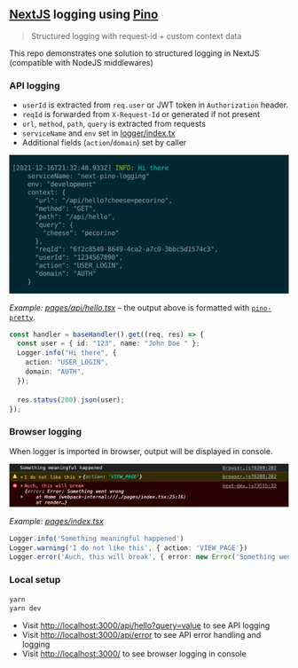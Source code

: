 

## [NextJS](https://nextjs.org/) logging using [Pino](https://github.com/pinojs/pino)

> Structured logging with request-id + custom context data

This repo demonstrates one solution to structured logging in NextJS (compatible with NodeJS middlewares)

### API logging

- `userId` is extracted from `req.user` or JWT token in `Authorization` header.
- `reqId` is forwarded from `X-Request-Id` or generated if not present
- `url`, `method`, `path`, `query` is extracted from requests
- `serviceName` and `env` set in [logger/index.tx](https://github.com/tomfa/nextjs-pino-logging/blob/master/logger/index.tsx)
- Additional fields (`action`/`domain`) set by caller

![API logging with pino-pretty](./docs/system-log.png)

_Example: [pages/api/hello.tsx](https://github.com/tomfa/nextjs-pino-logging/blob/master/pages/api/hello.tsx)_ – the output above is formatted with [`pino-pretty`](https://github.com/pinojs/pino-pretty).

```ts
const handler = baseHandler().get((req, res) => {
  const user = { id: "123", name: "John Doe " };
  Logger.info("Hi there", {
    action: "USER_LOGIN",
    domain: "AUTH",
  });

  res.status(200).json(user);
});
```


### Browser logging

When logger is imported in browser, output will be displayed in console. 

![Browser logging](./docs/browser-log.png)

_Example: [pages/index.tsx](https://github.com/tomfa/nextjs-pino-logging/blob/master/pages/index.tsx)_

```ts
Logger.info('Something meaningful happened')
Logger.warning('I do not like this', { action: 'VIEW_PAGE'})
Logger.error('Auch, this will break', { error: new Error('Something went wrong')})
```

### Local setup

```bash
yarn
yarn dev
```

- Visit [http://localhost:3000/api/hello?query=value](http://localhost:3000/api/hello?query=value) to see API logging
- Visit [http://localhost:3000/api/error](http://localhost:3000/api/error) to see API error handling and logging
- Visit [http://localhost:3000/](http://localhost:3000/) to see browser logging in console
 
